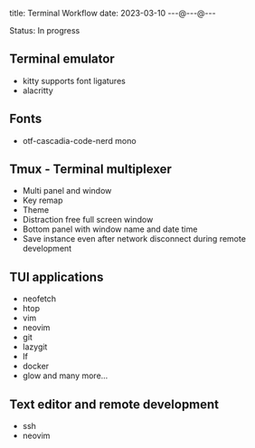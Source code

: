 title: Terminal Workflow
date: 2023-03-10
---@---@---

Status: In progress

## Terminal emulator

- kitty supports font ligatures
- alacritty

## Fonts

- otf-cascadia-code-nerd mono

## Tmux - Terminal multiplexer

- Multi panel and window
- Key remap
- Theme
- Distraction free full screen window
- Bottom panel with window name and date time
- Save instance even after network disconnect during remote development

## TUI applications

- neofetch
- htop
- vim
- neovim
- git
- lazygit
- lf
- docker
- glow and many more...

## Text editor and remote development

- ssh
- neovim
